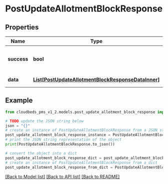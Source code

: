 # PostUpdateAllotmentBlockResponse


## Properties

Name | Type | Description | Notes
------------ | ------------- | ------------- | -------------
**success** | **bool** | Returns if the request could be completed | [optional] 
**data** | [**List[PostUpdateAllotmentBlockResponseDataInner]**](PostUpdateAllotmentBlockResponseDataInner.md) | Allotment Blocks | [optional] 

## Example

```python
from cloudbeds_pms_v1_2.models.post_update_allotment_block_response import PostUpdateAllotmentBlockResponse

# TODO update the JSON string below
json = "{}"
# create an instance of PostUpdateAllotmentBlockResponse from a JSON string
post_update_allotment_block_response_instance = PostUpdateAllotmentBlockResponse.from_json(json)
# print the JSON string representation of the object
print(PostUpdateAllotmentBlockResponse.to_json())

# convert the object into a dict
post_update_allotment_block_response_dict = post_update_allotment_block_response_instance.to_dict()
# create an instance of PostUpdateAllotmentBlockResponse from a dict
post_update_allotment_block_response_from_dict = PostUpdateAllotmentBlockResponse.from_dict(post_update_allotment_block_response_dict)
```
[[Back to Model list]](../README.md#documentation-for-models) [[Back to API list]](../README.md#documentation-for-api-endpoints) [[Back to README]](../README.md)


